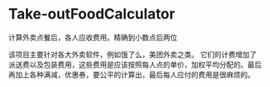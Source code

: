 # Take-outFoodCalculator
计算外卖点餐后，各人应收费用。精确到小数点后两位

该项目主要针对各大外卖软件，例如饿了么，美团外卖之类。
它们的计费增加了派送费以及包装费用，这些费用是应该按照每人点的单价，加权平均分配的。最后再加上各种满减，优惠券，要公平的计算出，最后每人应付的费用是很麻烦的。
